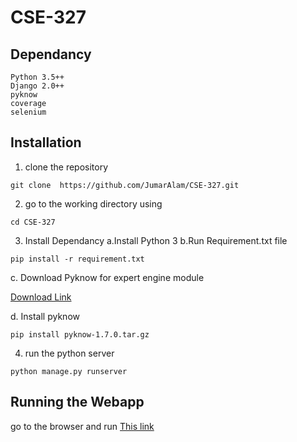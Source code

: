 # CSE-327


## Dependancy

```
Python 3.5++
Django 2.0++
pyknow
coverage
selenium
```
## Installation

1. clone the repository 
```
git clone  https://github.com/JumarAlam/CSE-327.git 
```


2. go to the working directory using 
``` 
cd CSE-327 
```

3. Install Dependancy
 a.Install Python 3
 b.Run Requirement.txt file
```
pip install -r requirement.txt

```
c. Download Pyknow for expert engine module

<a href='https://github.com/buguroo/pyknow/archive/v1.7.0.tar.gz'>Download Link</a>

d. Install pyknow
```
pip install pyknow-1.7.0.tar.gz
```
4. run the python server
```
python manage.py runserver 
```
## Running the Webapp

go to the browser and run <a href='localhost:8000'>This link</a>
